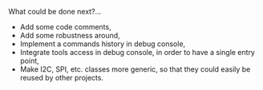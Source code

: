 What could be done next?...

* Add some code comments,
* Add some robustness around,
* Implement a commands history in debug console,
* Integrate tools access in debug console, in order to have a single entry point,
* Make I2C, SPI, etc. classes more generic, so that they could easily be reused by other projects.

